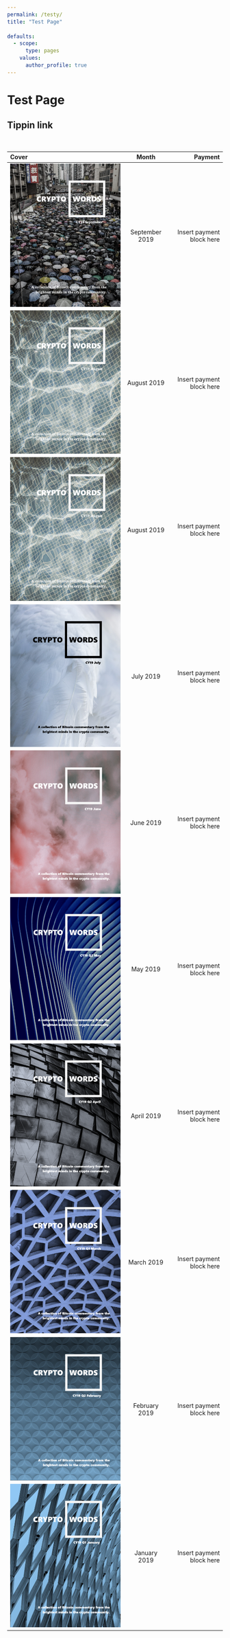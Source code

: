 ```yaml
---
permalink: /testy/
title: "Test Page"

defaults:
  - scope:
      type: pages
    values:
      author_profile: true
---
```


# Test Page

## Tippin link

<div id="tippin-button" data-dest="_joerodgers"></div>
<script src="https://tippin.me/buttons/tip.js" type="text/javascript"></script>

<br>

| Cover | Month | Payment |
|:--------|:-------:|--------:|
| ![September Cover](/assets/images/covers/CY19M9-cover-500.png) | September 2019   | Insert payment block here |
| ![August Cover](/assets/images/covers/CY19M8-cover-500.png) | August 2019   | Insert payment block here |
| ![August Cover](/assets/images/covers/CY19M8-cover-500.png) | August 2019   | Insert payment block here |
| ![July Cover](/assets/images/covers/CY19M7-cover-500.png) | July 2019   | Insert payment block here |
| ![June Cover](/assets/images/covers/CY19M6-cover-500.png) | June 2019   | Insert payment block here |
| ![May Cover](/assets/images/covers/CY19M5-cover-500.png) | May 2019   | Insert payment block here |
| ![April Cover](/assets/images/covers/CY19Q2M4-cover-500.png) | April 2019   | Insert payment block here |
| ![March Cover](/assets/images/covers/CY19Q1M3-cover-500.png) | March 2019   | Insert payment block here |
| ![February Cover](/assets/images/covers/CY19Q1M2-cover-500.png) | February 2019   | Insert payment block here |
| ![January Cover](/assets/images/covers/CY19Q1M1-cover-500.png) | January 2019   | Insert payment block here |